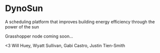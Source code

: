 # DynoSun
A scheduling platform that improves building energy efficiency through the power of the sun

Grasshopper node coming soon...

<3 Will Huey, Wyatt Sullivan, Gabi Castro, Justin Tien-Smith
